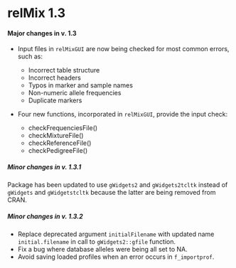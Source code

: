 # relMix 1.3

#### Major changes in v. 1.3

* Input files in ```relMixGUI``` are now being checked for most common errors, such as:
    + Incorrect table structure
    + Incorrect headers
    + Typos in marker and sample names
    + Non-numeric allele frequencies
    + Duplicate markers
  
* Four new functions, incorporated in ```relMixGUI```, provide the input check:
    + checkFrequenciesFile()
    + checkMixtureFile()
    + checkReferenceFile()
    + checkPedigreeFile()
   
##### Minor changes in v. 1.3.1

Package has been updated to use `gWidgets2` and `gWidgets2tcltk` instead of `gWidgets` and `gWidgetstcltk` because the latter are being removed from CRAN.

##### Minor changes in v. 1.3.2

* Replace deprecated argument `initialFilename` with updated name `initial.filename` in call to `gWidgets2::gfile` function.
* Fix a bug where database alleles were being all set to NA.
* Avoid saving loaded profiles when an error occurs in `f_importprof`.
